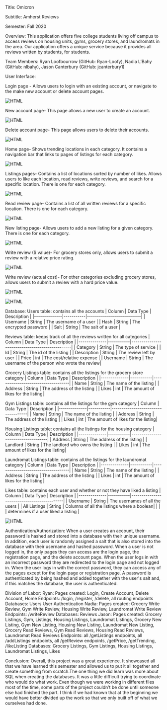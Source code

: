 Title: Omicron

Subtitle: Amherst Reviews

Semester: Fall 2020

Overview: This application offers five college students living off campus to access reviews on housing units, gyms, grocery stores, and laundromats in the area. Our application offers a unique service because it provides all reviews written by students, for students. 

Team Members: Ryan Loofbourrow (GitHub: Ryan-Loofy), Nadia L’Bahy (GitHub: nlbahy), Jason Canterbury (GitHub: jcanterbury1)

User Interface:

Login page - Allows users to login with an existing account, or navigate to the make new account or delete account pages.

![HTML](pictures/login.png)

New account page- This page allows a new user to create an account.

![HTML](pictures/create.png)

Delete account page- This page allows users to delete their accounts.

![HTML](pictures/delete.png)

Home page- Shows trending locations in each category. It contains a navigation bar that links to pages of listings for each category.

![HTML](pictures/home.png)

Listings pages- Contains a list of locations sorted by number of likes. Allows users to like each location, read reviews, write reviews, and search for a specific location. There is one for each category.

![HTML](pictures/listings.png)

Read review page- Contains a list of all written reviews for a specific location. There is one for each category.

![HTML](pictures/readreviews.png)

New listing page- Allows users to add a new listing for a given category. There is one for each category.

![HTML](pictures/newlistings.png)

Write review ($ value)- For grocery stores only, allows users to submit a review with a relative price rating.

![HTML](pictures/writereviews1.png)

Write review (actual cost)- For other categories excluding grocery stores, allows users to submit a review with a hard price value.

![HTML](pictures/writereviews.png)

![HTML](pictures/apis.png)

Database:
Users table: contains all the accounts
| Column       | Data Type | Description               |
|--------------|-----------|---------------------------|
| Username     | String    | The username of a user    |
| Hash         | String    | The encrypted password    |
| Salt         | String    | The salt of a user        |

Reviews table: keeps track of all the reviews written for all categories
| Column       | Data Type | Description                                    |
|--------------|-----------|------------------------------------------------|
| Category     | String    | The type of service                            |
| Id           | String    | The id of the listing                          |
| Description  | String    | The review left by user                        |
| Price        | int       | The cost/relative expense                      |
| Username     | String    | The username of the person who wrote the review| 

Grocery Listings table: contains all the listings for the grocery store category
| Column       | Data Type | Description                        |
|--------------|-----------|------------------------------------|
| Name         | String    | The name of the listing            |
| Address      | String    | The address of the listing         |
| Likes        | int       | The amount of likes for the listing|

Gym Listings table: contains all the listings for the gym category
| Column       | Data Type | Description                        |
|--------------|-----------|------------------------------------|
| Name         | String    | The name of the listing            |
| Address      | String    | The address of the listing         |
| Likes        | int       | The amount of likes for the listing|

Housing Listings table: contains all the listings for the housing category
| Column       | Data Type | Description                        |
|--------------|-----------|------------------------------------|
| Address      | String    | The address of the listing         |
| Landlord     | String    | The landlord who owns the listing  |
| Likes        | int       | The amount of likes for the listing|

Laundromat Listings table: contains all the listings for the laundromat category
| Column       | Data Type | Description                        |
|--------------|-----------|------------------------------------|
| Name         | String    | The name of the listing            |
| Address      | String    | The address of the listing         |
| Likes        | int       | The amount of likes for the listing|

Likes table: contains each user and whether or not they have liked a listing
| Column       | Data Type | Description                                |
|--------------|-----------|--------------------------------------------|
| Username     | String    | The usernames of all the users             |
| All Listings | String    | Columns of all the listings where a boolean|
|              |           | determines if a user liked a listing       |

![HTML](pictures/routes.png)

Authentication/Authorization: 
When a user creates an account, their password is hashed and stored into a database with their unique username. In addition, each user is randomly assigned a salt that is also stored into the database with their username and hashed password. When a user is not logged in, the only pages they can access are the login page, the registration page, and the delete account page. When the user logs in with an incorrect password they are redirected to the login page and not logged in. When the user logs in with the correct password, they can access any of the pages except for the login page or registration page. A password is authenticated by being hashed and added together with the user's salt and, if this matches the database, the user is authenticated.

Division of Labor:
Ryan:
Pages created: Login, Create Account, Delete Account, Home
Endpoints: /login, /register, /delete, all routing endpoints
Databases: Users
User Authentication
Nadia:
Pages created: Grocery Write Review, Gym Write Review, Housing Write Review, Laundromat Write Review
Endpoints: /writeReview
Databases: Reviews
Jason:
Pages created: Grocery Listings, Gym, Listings, Housing Listings, Laundromat Listings, Grocery New Listing, Gym New Listing, Housing New Listing, Laundromat New Listing, Grocery Read Reviews, Gym Read Reviews, Housing Read Reviews, Laundromat Read Reviews
Endpoints: all /getListings endpoints,  all /addListings endpoints, all /getReview endpoints, /getPrice, /getTrending, /likeListing
Databases: Grocery Listings, Gym Listings, Housing Listings, Laundromat Listings, Likes

Conclusion:
Overall, this project was a great experience. It showcased all that we have learned this semester and allowed us to put it all together and create something from scratch.The one thing we did learn was more about SQL when creating the databases. It was a little difficult trying to coordinate who would do what work. Even though we were working in different files most of the time, some parts of the project couldn’t be done until someone else had finished the part. I think if we had known that at the beginning we would have better divided up the work so that we only built off of what we ourselves had done.
